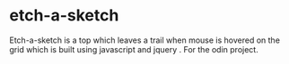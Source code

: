# etch-a-sketch

Etch-a-sketch is a top which leaves a trail when mouse is hovered on the grid which is built using
javascript and jquery . For the odin project.
